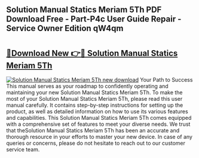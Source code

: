 ## Solution Manual Statics Meriam 5Th PDF Download Free - Part-P4c User Guide Repair - Service Owner Edition qW4qm

# <h2><a href="http://bc6780.oget.top/?id=Solution+Manual+Statics+Meriam+5Th">🔗Download New 👉🔴 Solution Manual Statics Meriam 5Th</a></h2>

[![Solution Manual Statics Meriam 5Th new download](https://i.imgur.com/5g1atiW.png)](http://bc6780.oget.top/?id=Solution+Manual+Statics+Meriam+5Th)
Your Path to Success This manual serves as your roadmap to confidently operating and maintaining your new Solution Manual Statics Meriam 5Th. To make the most of your Solution Manual Statics Meriam 5Th, please read this user manual carefully. It contains step-by-step instructions for setting up the product, as well as detailed information on how to use its various features and capabilities. This Solution Manual Statics Meriam 5Th comes equipped with a comprehensive set of features to meet your diverse needs. We trust that theSolution Manual Statics Meriam 5Th has been an accurate and thorough resource in your efforts to master your new device. In case of any queries or concerns, please do not hesitate to reach out to our customer service team.

